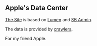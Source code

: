 ## Apple's Data Center

[The Site](http://apples-data-center.chxj.name) is based on [Lumen](https://lumen.laravel.com/) and [SB Admin](http://startbootstrap.com/template-overviews/sb-admin/).

The data is provided by [crawlers](https://github.com/chxj1992/crawlers).

For my friend Apple.
